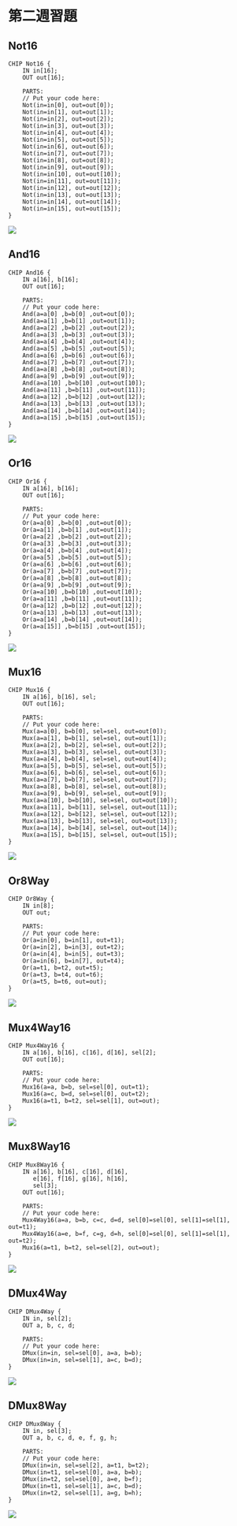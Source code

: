 # 第二週習題
## Not16
```hdl
CHIP Not16 {
    IN in[16];
    OUT out[16];

    PARTS:
    // Put your code here:
    Not(in=in[0], out=out[0]);
    Not(in=in[1], out=out[1]);
    Not(in=in[2], out=out[2]);
    Not(in=in[3], out=out[3]);
    Not(in=in[4], out=out[4]);
    Not(in=in[5], out=out[5]);
    Not(in=in[6], out=out[6]);
    Not(in=in[7], out=out[7]);
    Not(in=in[8], out=out[8]);
    Not(in=in[9], out=out[9]);
    Not(in=in[10], out=out[10]);
    Not(in=in[11], out=out[11]);
    Not(in=in[12], out=out[12]);
    Not(in=in[13], out=out[13]);
    Not(in=in[14], out=out[14]);
    Not(in=in[15], out=out[15]);
}
```

![](https://github.com/yucing/co110a/blob/master/picture/Not16.png)


## And16
```hdl
CHIP And16 {
    IN a[16], b[16];
    OUT out[16];

    PARTS:
    // Put your code here:
    And(a=a[0] ,b=b[0] ,out=out[0]);
    And(a=a[1] ,b=b[1] ,out=out[1]);
    And(a=a[2] ,b=b[2] ,out=out[2]);
    And(a=a[3] ,b=b[3] ,out=out[3]);
    And(a=a[4] ,b=b[4] ,out=out[4]);
    And(a=a[5] ,b=b[5] ,out=out[5]);
    And(a=a[6] ,b=b[6] ,out=out[6]);
    And(a=a[7] ,b=b[7] ,out=out[7]);
    And(a=a[8] ,b=b[8] ,out=out[8]);
    And(a=a[9] ,b=b[9] ,out=out[9]);
    And(a=a[10] ,b=b[10] ,out=out[10]);
    And(a=a[11] ,b=b[11] ,out=out[11]);
    And(a=a[12] ,b=b[12] ,out=out[12]);
    And(a=a[13] ,b=b[13] ,out=out[13]);
    And(a=a[14] ,b=b[14] ,out=out[14]);
    And(a=a[15] ,b=b[15] ,out=out[15]);
}
```

![](https://github.com/yucing/co110a/blob/master/picture/And16.png)

## Or16
```hdl
CHIP Or16 {
    IN a[16], b[16];
    OUT out[16];

    PARTS:
    // Put your code here:
    Or(a=a[0] ,b=b[0] ,out=out[0]);
    Or(a=a[1] ,b=b[1] ,out=out[1]);
    Or(a=a[2] ,b=b[2] ,out=out[2]);
    Or(a=a[3] ,b=b[3] ,out=out[3]);
    Or(a=a[4] ,b=b[4] ,out=out[4]);
    Or(a=a[5] ,b=b[5] ,out=out[5]);
    Or(a=a[6] ,b=b[6] ,out=out[6]);
    Or(a=a[7] ,b=b[7] ,out=out[7]);
    Or(a=a[8] ,b=b[8] ,out=out[8]);
    Or(a=a[9] ,b=b[9] ,out=out[9]);
    Or(a=a[10] ,b=b[10] ,out=out[10]);
    Or(a=a[11] ,b=b[11] ,out=out[11]);
    Or(a=a[12] ,b=b[12] ,out=out[12]);
    Or(a=a[13] ,b=b[13] ,out=out[13]);
    Or(a=a[14] ,b=b[14] ,out=out[14]);
    Or(a=a[15]] ,b=b[15] ,out=out[15]);
}
```

![](https://github.com/yucing/co110a/blob/master/picture/Or16.png)

## Mux16
```hdl
CHIP Mux16 {
    IN a[16], b[16], sel;
    OUT out[16];

    PARTS:
    // Put your code here:
    Mux(a=a[0], b=b[0], sel=sel, out=out[0]);
    Mux(a=a[1], b=b[1], sel=sel, out=out[1]);
    Mux(a=a[2], b=b[2], sel=sel, out=out[2]);
    Mux(a=a[3], b=b[3], sel=sel, out=out[3]);
    Mux(a=a[4], b=b[4], sel=sel, out=out[4]);
    Mux(a=a[5], b=b[5], sel=sel, out=out[5]);
    Mux(a=a[6], b=b[6], sel=sel, out=out[6]);
    Mux(a=a[7], b=b[7], sel=sel, out=out[7]);
    Mux(a=a[8], b=b[8], sel=sel, out=out[8]);
    Mux(a=a[9], b=b[9], sel=sel, out=out[9]);
    Mux(a=a[10], b=b[10], sel=sel, out=out[10]);
    Mux(a=a[11], b=b[11], sel=sel, out=out[11]);
    Mux(a=a[12], b=b[12], sel=sel, out=out[12]);
    Mux(a=a[13], b=b[13], sel=sel, out=out[13]);
    Mux(a=a[14], b=b[14], sel=sel, out=out[14]);
    Mux(a=a[15], b=b[15], sel=sel, out=out[15]);
}
```

![](https://github.com/yucing/co110a/blob/master/picture/Mux16.png)

## Or8Way
```hdl
CHIP Or8Way {
    IN in[8];
    OUT out;

    PARTS:
    // Put your code here:
    Or(a=in[0], b=in[1], out=t1);
    Or(a=in[2], b=in[3], out=t2);
    Or(a=in[4], b=in[5], out=t3);
    Or(a=in[6], b=in[7], out=t4);
    Or(a=t1, b=t2, out=t5);
    Or(a=t3, b=t4, out=t6);
    Or(a=t5, b=t6, out=out);
}
```

![](https://github.com/yucing/co110a/blob/master/picture/Or8way.png)

## Mux4Way16
```hdl
CHIP Mux4Way16 {
    IN a[16], b[16], c[16], d[16], sel[2];
    OUT out[16];

    PARTS:
    // Put your code here:
    Mux16(a=a, b=b, sel=sel[0], out=t1);
    Mux16(a=c, b=d, sel=sel[0], out=t2);
    Mux16(a=t1, b=t2, sel=sel[1], out=out);
}
```

![](https://github.com/yucing/co110a/blob/master/picture/Mux4Way16.png)

## Mux8Way16
```hdl
CHIP Mux8Way16 {
    IN a[16], b[16], c[16], d[16],
       e[16], f[16], g[16], h[16],
       sel[3];
    OUT out[16];

    PARTS:
    // Put your code here:
    Mux4Way16(a=a, b=b, c=c, d=d, sel[0]=sel[0], sel[1]=sel[1], out=t1);
    Mux4Way16(a=e, b=f, c=g, d=h, sel[0]=sel[0], sel[1]=sel[1], out=t2);
    Mux16(a=t1, b=t2, sel=sel[2], out=out);
}
```

![](https://github.com/yucing/co110a/blob/master/picture/Mux8Way16.png)

## DMux4Way
```hdl
CHIP DMux4Way {
    IN in, sel[2];
    OUT a, b, c, d;

    PARTS:
    // Put your code here:
    DMux(in=in, sel=sel[0], a=a, b=b);
    DMux(in=in, sel=sel[1], a=c, b=d);
}
```
![](https://github.com/yucing/co110a/blob/master/picture/Dmux4Way.png)

## DMux8Way
```hdl
CHIP DMux8Way {
    IN in, sel[3];
    OUT a, b, c, d, e, f, g, h;

    PARTS:
    // Put your code here:
    DMux(in=in, sel=sel[2], a=t1, b=t2);
    DMux(in=t1, sel=sel[0], a=a, b=b);
    DMux(in=t2, sel=sel[0], a=e, b=f);
    DMux(in=t1, sel=sel[1], a=c, b=d);
    DMux(in=t2, sel=sel[1], a=g, b=h);
}
```

![](https://github.com/yucing/co110a/blob/master/picture/Dmux8Way.png)

